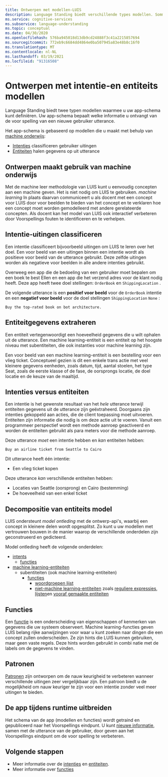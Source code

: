 ```yaml
---
title: Ontwerpen met modellen-LUIS
description: Language Standing biedt verschillende types modellen. Sommige modellen kunnen op meer dan één manier worden gebruikt.
ms.service: cognitive-services
ms.subservice: language-understanding
ms.topic: conceptual
ms.date: 04/30/2020
ms.openlocfilehash: 576ba945018d13db9cd24888f3c41a2215857694
ms.sourcegitcommit: 772eb9c6684dd4864e0ba507945a83e48b8c16f0
ms.translationtype: MT
ms.contentlocale: nl-NL
ms.lasthandoff: 03/19/2021
ms.locfileid: "91316508"
---
```

# <a name="design-with-intent-and-entity-models"></a>Ontwerpen met intentie-en entiteits modellen

Language Standing biedt twee typen modellen waarmee u uw app-schema kunt definiëren. Uw app-schema bepaalt welke informatie u ontvangt van de voor spelling van een nieuwe gebruiker utterance.

Het app-schema is gebaseerd op modellen die u maakt met behulp van [machine onderwijs](#authoring-uses-machine-teaching):
* [Intenties](#intents-classify-utterances) classificeren gebruiker uitingen
* [Entiteiten](#entities-extract-data) halen gegevens op uit utterance

## <a name="authoring-uses-machine-teaching"></a>Ontwerpen maakt gebruik van machine onderwijs

Met de machine leer methodologie van LUIS kunt u eenvoudig concepten aan een machine geven. Het is niet nodig om LUIS te gebruiken. _machine learning_ In plaats daarvan communiceert u als docent met een concept voor LUIS door voor beelden te bieden van het concept en te verklaren hoe een concept moet worden gemodelleerd met andere gerelateerde concepten. Als docent kan het model van LUIS ook interactief verbeteren door Voorspellings fouten te identificeren en te verhelpen.

<a name="v3-authoring-model-decomposition"></a>

## <a name="intents-classify-utterances"></a>Intentie-uitingen classificeren

Een intentie classificeert bijvoorbeeld uitingen om LUIS te leren over het doel. Een voor beeld van een uitingen binnen een intentie wordt als positieve voor beeld van de utterance gebruikt. Deze zelfde uitingen worden als negatieve voor beelden in alle andere intenties gebruikt.

Overweeg een app die de bedoeling van een gebruiker moet bepalen om een boek te best Ellen en een app die het verzend adres voor de klant nodig heeft. Deze app heeft twee doel stellingen: `OrderBook` en `ShippingLocation` .

De volgende utterance is een **positief voor beeld** voor de `OrderBook` intentie en een **negatief voor beeld** voor de doel stellingen `ShippingLocation` `None` :

`Buy the top-rated book on bot architecture.`

## <a name="entities-extract-data"></a>Entiteitgegevens extraheren

Een entiteit vertegenwoordigt een hoeveelheid gegevens die u wilt ophalen uit de utterance. Een machine learning-entiteit is een entiteit op het hoogste niveau met subentiteiten, die ook instanties voor machine learning zijn.

Een voor beeld van een machine learning-entiteit is een bestelling voor een vlieg ticket. Conceptueel gezien is dit een enkele trans actie met veel kleinere gegevens eenheden, zoals datum, tijd, aantal stoelen, het type Seat, zoals de eerste klasse of de fase, de oorsprongs locatie, de doel locatie en de keuze van de maaltijd.

## <a name="intents-versus-entities"></a>Intenties versus entiteiten

Een intentie is het gewenste resultaat van het _hele_ utterance terwijl entiteiten gegevens uit de utterance zijn geëxtraheerd. Doorgaans zijn intenties gekoppeld aan acties, die de client toepassing moet uitvoeren. Entiteiten zijn informatie die nodig is om deze actie uit te voeren. Vanuit een programmeer perspectief wordt een methode aanroep geactiveerd en worden de entiteiten gebruikt als para meters voor die methode aanroep.

Deze utterance _moet_ een intentie hebben en _kan_ entiteiten hebben:

`Buy an airline ticket from Seattle to Cairo`

Dit utterance heeft één intentie:

* Een vlieg ticket kopen

Deze utterance _kan_ verschillende entiteiten hebben:

* Locaties van Seattle (oorsprong) en Cairo (bestemming)
* De hoeveelheid van een enkel ticket

## <a name="entity-model-decomposition"></a>Decompositie van entiteits model

LUIS ondersteunt _model ontleding_ met de ontwerp-api's, waarbij een concept in kleinere delen wordt opgesplitst. Zo kunt u uw modellen met vertrouwen bouwen in de manier waarop de verschillende onderdelen zijn geconstrueerd en gedicteerd.

Model ontleding heeft de volgende onderdelen:

* [intents](#intents-classify-utterances)
    * [functies](#features)
* [machine learning-entiteiten](reference-entity-machine-learned-entity.md)
    * subentiteiten (ook machine learning-entiteiten)
        * [functies](#features)
            * [woordgroepen lijst](luis-concept-feature.md)
            * [niet-machine learning-entiteiten](luis-concept-feature.md) zoals [reguliere expressies](reference-entity-regular-expression.md), [lijsten](reference-entity-list.md)en [vooraf gemaakte entiteiten](luis-reference-prebuilt-entities.md)

<a name="entities-extract-data"></a>
<a name="machine-learned-entities"></a>

## <a name="features"></a>Functies

Een [functie](luis-concept-feature.md) is een onderscheiding van eigenschappen of kenmerken van gegevens die uw systeem observeert. Machine learning-functies geven LUIS belang rijke aanwijzingen voor waar u kunt zoeken naar dingen die een concept zullen onderscheiden. Ze zijn hints die LUIS kunnen gebruiken, maar geen vaste regels. Deze hints worden gebruikt in combi natie met de labels om de gegevens te vinden.

## <a name="patterns"></a>Patronen

[Patronen](luis-concept-patterns.md) zijn ontworpen om de nauw keurigheid te verbeteren wanneer verschillende uitingen zeer vergelijkbaar zijn. Een patroon biedt u de mogelijkheid om nauw keuriger te zijn voor een intentie zonder veel meer uitingen te bieden.

## <a name="extending-the-app-at-runtime"></a>De app tijdens runtime uitbreiden

Het schema van de app (modellen en functies) wordt getraind en gepubliceerd naar het Voorspellings eindpunt. U kunt [nieuwe informatie](schema-change-prediction-runtime.md), samen met de utterance van de gebruiker, door geven aan het Voorspellings eindpunt om de voor spelling te verbeteren.

## <a name="next-steps"></a>Volgende stappen

* Meer informatie over de [intenties](luis-concept-intent.md) en [entiteiten](luis-concept-entity-types.md).
* Meer informatie over [functies](luis-concept-feature.md)